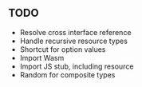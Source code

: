 
## TODO

* Resolve cross interface reference
* Handle recursive resource types
* Shortcut for option values
* Import Wasm
* Import JS stub, including resource
* Random for composite types
